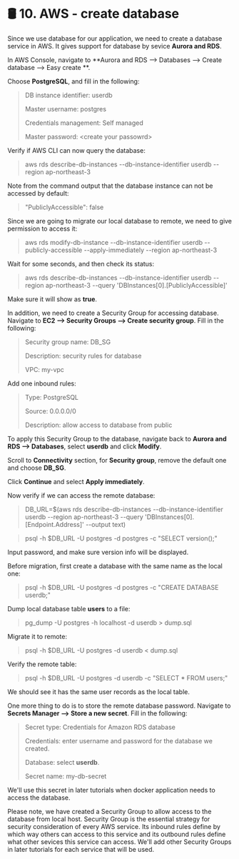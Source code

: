 # 🛢️ 10. AWS - create database

Since we use database for our application, we need to create a database service in AWS. It gives support for database by sevice **Aurora and RDS**.

In AWS Console, navigate to **Aurora and RDS --> Databases --> Create database --> Easy create
**.

Choose **PostgreSQL**, and fill in the following:

>DB instance identifier: userdb
>
>Master username: postgres
>
>Credentials management: Self managed
>
>Master password: \<create your passowrd\>

Verify if AWS CLI can now query the database:

>aws rds describe-db-instances --db-instance-identifier userdb --region ap-northeast-3

Note from the command output that the database instance can not be accessed by default:

>"PubliclyAccessible": false

Since we are going to migrate our local database to remote, we need to give permission to access it:

>aws rds modify-db-instance --db-instance-identifier userdb --publicly-accessible --apply-immediately --region ap-northeast-3

Wait for some seconds, and then check its status:

>aws rds describe-db-instances --db-instance-identifier userdb --region ap-northeast-3 --query 'DBInstances[0].[PubliclyAccessible]'

Make sure it will show as **true**.

In addition, we need to create a Security Group for accessing database. Navigate to **EC2 --> Security Groups --> Create security group**. Fill in the following:

>Security group name: DB_SG
>
>Description: security rules for database
>
>VPC: my-vpc

Add one inbound rules:
>Type: PostgreSQL
>
>Source: 0.0.0.0/0
>
>Description: allow access to database from public

To apply this Security Group to the database, navigate back to **Aurora and RDS --> Databases**, select **userdb** and click **Modify**.

Scroll to **Connectivity** section, for **Security group**, remove the default one and choose **DB_SG**.

Click **Continue** and select **Apply immediately**.

Now verify if we can access the remote database:

>DB_URL=$(aws rds describe-db-instances --db-instance-identifier userdb --region ap-northeast-3 --query 'DBInstances[0].[Endpoint.Address]' --output text)

>psql -h $DB_URL -U postgres -d postgres -c "SELECT version();"

Input password, and make sure version info will be displayed.

Before migration, first create a database with the same name as the local one:
>psql -h $DB_URL -U postgres -d postgres -c "CREATE DATABASE userdb;"

Dump local database table **users** to a file:
>pg_dump -U postgres -h localhost -d userdb > dump.sql

Migrate it to remote:
>psql -h $DB_URL -U postgres -d userdb < dump.sql

Verify the remote table:
>psql -h $DB_URL -U postgres -d userdb -c "SELECT * FROM users;"

We should see it has the same user records as the local table.

One more thing to do is to store the remote database password. Navigate to **Secrets Manager --> Store a new secret**. Fill in the following:

>Secret type: Credentials for Amazon RDS database
>
>Credentials: enter username and password for the database we created.
>
>Database: select **userdb**.
>
>Secret name: my-db-secret

We'll use this secret in later tutorials when docker application needs to access the database.

Please note, we have created a Security Group to allow access to the database from local host. Security Group is the essential strategy for security consideration of every AWS service. Its inbound rules define by which way others can access to this service and its outbound rules define what other sevices this service can access. We'll add other Security Groups in later tutorials for each service that will be used.